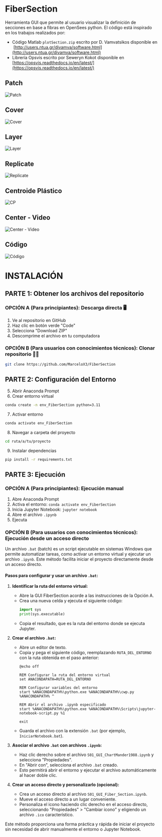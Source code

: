 # FiberSection
Herramienta GUI que permite al usuario visualizar la definición de secciones en base a fibras en OpenSees python. El código está inspirado en los trabajos realizados por: 
- Código Matlab `plotSection.zip` escrito por D. Vamvatsikos disponible en  [http://users.ntua.gr/divamva/software.html](http://users.ntua.gr/divamva/software.html)
- Librería Opsvis escrito por Seweryn Kokot disponible en [https://opsvis.readthedocs.io/en/latest/](https://opsvis.readthedocs.io/en/latest/)

## Patch
![Patch](assets/01.gif)
## Cover
![Cover](assets/02.gif)
## Layer
![Layer](assets/03.gif)
## Replicate
![Replicate](assets/04.gif)
## Centroide Plástico
![CP](assets/05.gif)
## Center - Video
![Center - Video](assets/06.gif)
## Código
![Código](assets/07.gif)

# INSTALACIÓN

## PARTE 1: Obtener los archivos del repositorio

### OPCIÓN A (Para principiantes): Descarga directa 🖥️
1. Ve al repositorio en GitHub
2. Haz clic en botón verde "Code"
3. Selecciona "Download ZIP"
4. Descomprime el archivo en tu computadora

### OPCIÓN B (Para usuarios con conocimientos técnicos): Clonar repositorio 👨‍💻
```bash
git clone https://github.com/MarceloX3/FiberSection
```

## PARTE 2: Configuración del Entorno
5. Abrir Anaconda Prompt
6. Crear entorno virtual
```bash
conda create -n env_FiberSection python=3.11
```
7. Activar entorno
```bash
conda activate env_FiberSection
```
8. Navegar a carpeta del proyecto
```bash
cd ruta/a/tu/proyecto
```
9. Instalar dependencias
```bash
pip install -r requirements.txt
```

## PARTE 3: Ejecución

### OPCIÓN A (Para principiantes): Ejecución manual
1. Abre Anaconda Prompt
2. Activa el entorno: `conda activate env_FiberSection`
3. Inicia Jupyter Notebook: `jupyter notebook`
4. Abre el archivo `.ipynb`
5. Ejecuta

### OPCIÓN B (Para usuarios con conocimientos técnicos): Ejecución desde un acceso directo

Un archivo `.bat` (batch) es un script ejecutable en sistemas Windows que permite automatizar tareas, como activar un entorno virtual y ejecutar un archivo `.ipynb`. Este método facilita iniciar el proyecto directamente desde un acceso directo.

#### Pasos para configurar y usar un archivo `.bat`:

1. **Identificar la ruta del entorno virtual:**
   - Abre la GUI FiberSection acorde a las instrucciones de la Opción A.
   - Crea una nueva celda y ejecuta el siguiente código:
     ```python
     import sys
     print(sys.executable)
     ```
   - Copia el resultado, que es la ruta del entorno donde se ejecuta Jupyter.

2. **Crear el archivo `.bat`:**
   - Abre un editor de texto.
   - Copia y pega el siguiente código, reemplazando `RUTA_DEL_ENTORNO` con la ruta obtenida en el paso anterior:
     ```batch
     @echo off

     REM Configurar la ruta del entorno virtual
     set ANACONDAPATH=RUTA_DEL_ENTORNO

     REM Configurar variables del entorno
     start %ANACONDAPATH%\python.exe %ANACONDAPATH%\cwp.py %ANACONDAPATH% ^

     REM Abrir el archivo .ipynb especificado
     start %ANACONDAPATH%\python.exe %ANACONDAPATH%\Scripts\jupyter-notebook-script.py %1

     exit
     ```
   - Guarda el archivo con la extensión `.bat` (por ejemplo, `IniciarNotebook.bat`).

3. **Asociar el archivo `.bat` con archivos `.ipynb`:**
   - Haz clic derecho sobre el archivo `S01_GUI_ChartMander1988.ipynb` y selecciona "Propiedades".
   - En "Abrir con", selecciona el archivo `.bat` creado.
   - Esto permitirá abrir el entorno y ejecutar el archivo automáticamente al hacer doble clic.

4. **Crear un acceso directo y personalizarlo (opcional):**
   - Crea un acceso directo al archivo `S01_GUI_Fiber_Section.ipynb`.
   - Mueve el acceso directo a un lugar conveniente.
   - Personaliza el icono haciendo clic derecho en el acceso directo, seleccionando "Propiedades" > "Cambiar icono" y eligiendo un archivo `.ico` característico.

Este método proporciona una forma práctica y rápida de iniciar el proyecto sin necesidad de abrir manualmente el entorno o Jupyter Notebook.
